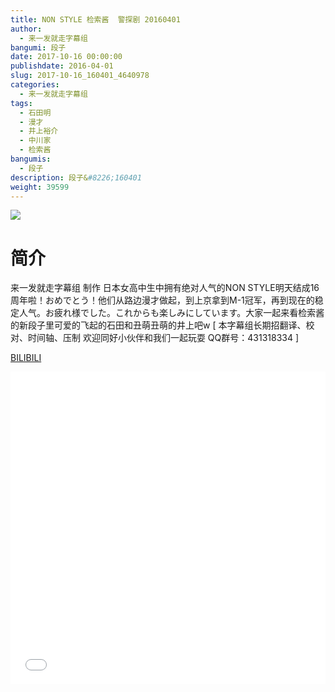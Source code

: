 ```yaml
---
title: NON STYLE 检索酱  警探剧 20160401
author: 
  - 来一发就走字幕组
bangumi: 段子
date: 2017-10-16 00:00:00
publishdate: 2016-04-01
slug: 2017-10-16_160401_4640978
categories: 
  - 来一发就走字幕组
tags: 
  - 石田明
  - 漫才
  - 井上裕介
  - 中川家
  - 检索酱
bangumis: 
  - 段子
description: 段子&#8226;160401
weight: 39599
---
```


![](https://i.imgur.com/zq58f1Q.jpg)

# 简介  
来一发就走字幕组 制作 日本女高中生中拥有绝对人气的NON STYLE明天结成16周年啦！おめでとう！他们从路边漫才做起，到上京拿到M-1冠军，再到现在的稳定人气。お疲れ様でした。これからも楽しみにしています。大家一起来看检索酱的新段子里可爱的飞起的石田和丑萌丑萌的井上吧w [  本字幕组长期招翻译、校对、时间轴、压制 欢迎同好小伙伴和我们一起玩耍 QQ群号：431318334 ]

  [BILIBILI](https://www.bilibili.com/video/av4640978/)


<div class="vcontainer">  <iframe class='video' src="//www.bilibili.com/html/html5player.html?cid=7529358&aid=4640978" width="100%" height="500" frameborder="0" allowfullscreen="allowfullscreen"></iframe></div>
